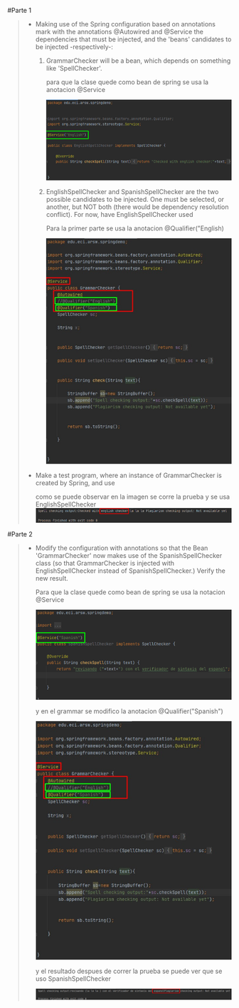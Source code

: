 #Parte 1
>
>- Making use of the Spring configuration based on annotations mark with the annotations @Autowired and @Service the dependencies that must be injected, and the 'beans' candidates to be injected -respectively-:
>   1. GrammarChecker will be a bean, which depends on something like 'SpellChecker'.
>   
>       para que la clase quede como bean de spring se usa la anotacion @Service       
>
>       ![](img/english.png)
>
>   2. EnglishSpellChecker and SpanishSpellChecker are the two possible candidates to be injected. One must be selected, or another, but NOT both (there would be dependency resolution conflict). For now, have EnglishSpellChecker used
>
>       Para la primer parte se usa la anotacion @Qualifier("English)
>
>       ![](img/grammarCheck.jfif)
>
>- Make a test program, where an instance of GrammarChecker is created by Spring, and use
>   
>   como se puede observar en la imagen se corre la prueba y se usa EnglishSpellChecker
>   ![](img/englishRun.png)
>
#Parte 2
>
>- Modify the configuration with annotations so that the Bean 'GrammarChecker' now makes use of the SpanishSpellChecker class (so that GrammarChecker is injected with EnglishSpellChecker instead of SpanishSpellChecker.) Verify the new result.
>   
>   Para que la clase quede como bean de spring se usa la notacion @Service
>   
>   ![](img/spanish.png)
>
>   y en el grammar se modifico la anotacion @Qualifier("Spanish")
>
>   ![](img/grammarCheck.jfif)
>
>   y el resultado despues de correr la prueba se puede ver que se uso SpanishSpellChecker
>   
>   ![](img/spanishRun.png)